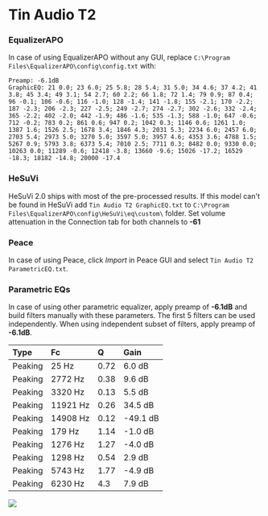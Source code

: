 # Tin Audio T2

### EqualizerAPO
In case of using EqualizerAPO without any GUI, replace `C:\Program Files\EqualizerAPO\config\config.txt`
with:
```
Preamp: -6.1dB
GraphicEQ: 21 0.0; 23 6.0; 25 5.8; 28 5.4; 31 5.0; 34 4.6; 37 4.2; 41 3.8; 45 3.4; 49 3.1; 54 2.7; 60 2.2; 66 1.8; 72 1.4; 79 0.9; 87 0.4; 96 -0.1; 106 -0.6; 116 -1.0; 128 -1.4; 141 -1.8; 155 -2.1; 170 -2.2; 187 -2.3; 206 -2.3; 227 -2.5; 249 -2.7; 274 -2.7; 302 -2.6; 332 -2.4; 365 -2.2; 402 -2.0; 442 -1.9; 486 -1.6; 535 -1.3; 588 -1.0; 647 -0.6; 712 -0.2; 783 0.2; 861 0.6; 947 0.2; 1042 0.3; 1146 0.6; 1261 1.0; 1387 1.6; 1526 2.5; 1678 3.4; 1846 4.3; 2031 5.3; 2234 6.0; 2457 6.0; 2703 5.4; 2973 5.0; 3270 5.0; 3597 5.0; 3957 4.6; 4353 3.6; 4788 1.5; 5267 0.9; 5793 3.8; 6373 5.4; 7010 2.5; 7711 0.3; 8482 0.0; 9330 0.0; 10263 0.0; 11289 -0.6; 12418 -3.8; 13660 -9.6; 15026 -17.2; 16529 -18.3; 18182 -14.8; 20000 -17.4
```

### HeSuVi
HeSuVi 2.0 ships with most of the pre-processed results. If this model can't be found in HeSuVi add
`Tin Audio T2 GraphicEQ.txt` to `C:\Program Files\EqualizerAPO\config\HeSuVi\eq\custom\` folder.
Set volume attenuation in the Connection tab for both channels to **-61**

### Peace
In case of using Peace, click *Import* in Peace GUI and select `Tin Audio T2 ParametricEQ.txt`.

### Parametric EQs
In case of using other parametric equalizer, apply preamp of **-6.1dB** and build filters manually
with these parameters. The first 5 filters can be used independently.
When using independent subset of filters, apply preamp of **-6.1dB**.

| Type    | Fc       |    Q | Gain     |
|:--------|:---------|:-----|:---------|
| Peaking | 25 Hz    | 0.72 | 6.0 dB   |
| Peaking | 2772 Hz  | 0.38 | 9.6 dB   |
| Peaking | 3320 Hz  | 0.13 | 5.5 dB   |
| Peaking | 11921 Hz | 0.26 | 34.5 dB  |
| Peaking | 14908 Hz | 0.12 | -49.1 dB |
| Peaking | 179 Hz   | 1.14 | -1.0 dB  |
| Peaking | 1276 Hz  | 1.27 | -4.0 dB  |
| Peaking | 1298 Hz  | 0.54 | 2.9 dB   |
| Peaking | 5743 Hz  | 1.77 | -4.9 dB  |
| Peaking | 6230 Hz  | 4.3  | 7.9 dB   |

![](https://raw.githubusercontent.com/jaakkopasanen/AutoEq/master/results/oratory1990/harman_in-ear_2017-1/Tin%20Audio%20T2/Tin%20Audio%20T2.png)